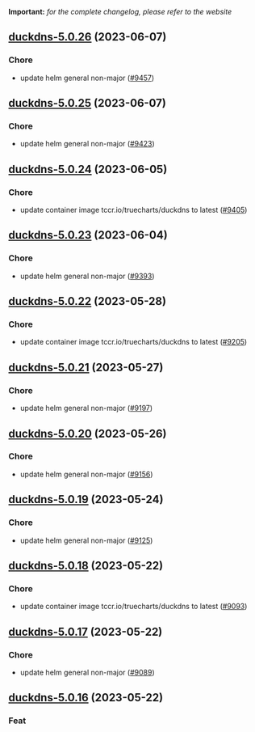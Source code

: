 **Important:**
*for the complete changelog, please refer to the website*




## [duckdns-5.0.26](https://github.com/truecharts/charts/compare/duckdns-5.0.25...duckdns-5.0.26) (2023-06-07)

### Chore

- update helm general non-major ([#9457](https://github.com/truecharts/charts/issues/9457))
  
  


## [duckdns-5.0.25](https://github.com/truecharts/charts/compare/duckdns-5.0.24...duckdns-5.0.25) (2023-06-07)

### Chore

- update helm general non-major ([#9423](https://github.com/truecharts/charts/issues/9423))
  
  


## [duckdns-5.0.24](https://github.com/truecharts/charts/compare/duckdns-5.0.23...duckdns-5.0.24) (2023-06-05)

### Chore

- update container image tccr.io/truecharts/duckdns to latest ([#9405](https://github.com/truecharts/charts/issues/9405))
  
  


## [duckdns-5.0.23](https://github.com/truecharts/charts/compare/duckdns-5.0.22...duckdns-5.0.23) (2023-06-04)

### Chore

- update helm general non-major ([#9393](https://github.com/truecharts/charts/issues/9393))
  
  


## [duckdns-5.0.22](https://github.com/truecharts/charts/compare/duckdns-5.0.21...duckdns-5.0.22) (2023-05-28)

### Chore

- update container image tccr.io/truecharts/duckdns to latest ([#9205](https://github.com/truecharts/charts/issues/9205))
  
  


## [duckdns-5.0.21](https://github.com/truecharts/charts/compare/duckdns-5.0.20...duckdns-5.0.21) (2023-05-27)

### Chore

- update helm general non-major ([#9197](https://github.com/truecharts/charts/issues/9197))
  
  


## [duckdns-5.0.20](https://github.com/truecharts/charts/compare/duckdns-5.0.19...duckdns-5.0.20) (2023-05-26)

### Chore

- update helm general non-major ([#9156](https://github.com/truecharts/charts/issues/9156))
  
  


## [duckdns-5.0.19](https://github.com/truecharts/charts/compare/duckdns-5.0.18...duckdns-5.0.19) (2023-05-24)

### Chore

- update helm general non-major ([#9125](https://github.com/truecharts/charts/issues/9125))
  
  


## [duckdns-5.0.18](https://github.com/truecharts/charts/compare/duckdns-5.0.17...duckdns-5.0.18) (2023-05-22)

### Chore

- update container image tccr.io/truecharts/duckdns to latest ([#9093](https://github.com/truecharts/charts/issues/9093))
  
  


## [duckdns-5.0.17](https://github.com/truecharts/charts/compare/duckdns-5.0.16...duckdns-5.0.17) (2023-05-22)

### Chore

- update helm general non-major ([#9089](https://github.com/truecharts/charts/issues/9089))
  
  


## [duckdns-5.0.16](https://github.com/truecharts/charts/compare/duckdns-5.0.15...duckdns-5.0.16) (2023-05-22)

### Feat
